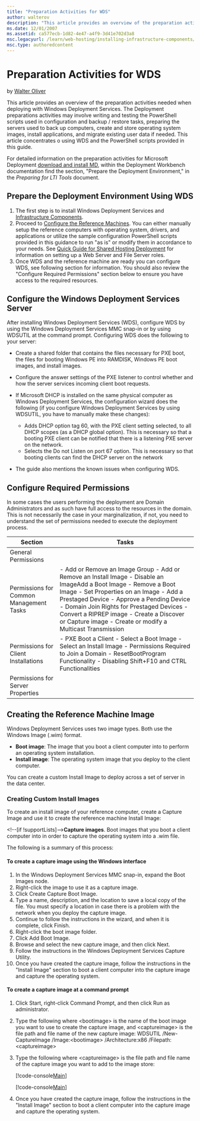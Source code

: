 ```yaml
---
title: "Preparation Activities for WDS"
author: walterov
description: "This article provides an overview of the preparation activities needed when deploying with Windows Deployment Services. The Deployment preparations activitie..."
ms.date: 12/01/2007
ms.assetid: ca577ecb-1d82-4e47-a4f9-3d41e702d3a8
msc.legacyurl: /learn/web-hosting/installing-infrastructure-components/preparation-activities-for-wds
msc.type: authoredcontent
---
```

# Preparation Activities for WDS

by [Walter Oliver](https://github.com/walterov)

This article provides an overview of the preparation activities needed when deploying with Windows Deployment Services. The Deployment preparations activities may involve writing and testing the PowerShell scripts used in configuration and backup / restore tasks, preparing the servers used to back up computers, create and store operating system images, install applications, and migrate existing user data if needed. This article concentrates o using WDS and the PowerShell scripts provided in this guide.

For detailed information on the preparation activities for Microsoft Deployment [download and install MD](https://www.microsoft.com/downloads/details.aspx?familyid=3bd8561f-77ac-4400-a0c1-fe871c461a89&amp;displaylang=en&amp;tm), within the Deployment Workbench documentation find the section, "Prepare the Deployment Environment," in the *Preparing for LTI Tools* document.

<a id="Prepare"></a>

## Prepare the Deployment Environment Using WDS

1. The first step is to install Windows Deployment Services and [Infrastructure Components](index.md).
2. Proceed to [Configure the Reference Machines](../configuring-servers-in-the-windows-web-platform/index.md). You can either manually setup the reference computers with operating system, drivers, and applications or utilize the sample configuration PowerShell scripts provided in this guidance to run "as is" or modify them in accordance to your needs. See [Quick Guide for Shared Hosting Deployment](../configuring-servers-in-the-windows-web-platform/quick-guide-for-shared-hosting-deployment.md) for information on setting up a Web Server and File Server roles.
3. Once WDS and the reference machine are ready you can configure WDS, see following section for information. You should also review the "Configure Required Permissions" section below to ensure you have access to the required resources.

<a id="ConfigureServer"></a>

## Configure the Windows Deployment Services Server

After installing Windows Deployment Services (WDS), configure WDS by using the Windows Deployment Services MMC snap-in or by using WDSUTIL at the command prompt. Configuring WDS does the following to your server:

- Create a shared folder that contains the files necessary for PXE boot, the files for booting Windows PE into RAMDISK, Windows PE boot images, and install images.
- Configure the answer settings of the PXE listener to control whether and how the server services incoming client boot requests.
- If Microsoft DHCP is installed on the same physical computer as Windows Deployment Services, the configuration wizard does the following (if you configure Windows Deployment Services by using WDSUTIL, you have to manually make these changes):

  - Adds DHCP option tag 60, with the PXE client setting selected, to all DHCP scopes (as a DHCP global option). This is necessary so that a booting PXE client can be notified that there is a listening PXE server on the network.
  - Selects the Do not Listen on port 67 option. This is necessary so that booting clients can find the DHCP server on the network
- The guide also mentions the known issues when configuring WDS.

<a id="ConfigurePermissions"></a>

## Configure Required Permissions

In some cases the users performing the deployment are Domain Administrators and as such have full access to the resources in the domain. This is not necessarily the case in your marginalization, if not, you need to understand the set of permissions needed to execute the deployment process.

| **Section** | **Tasks** |
| --- | --- |
| General Permissions |  |
| Permissions for Common Management Tasks | - Add or Remove an Image Group - Add or Remove an Install Image - Disable an ImageAdd a Boot Image - Remove a Boot Image - Set Properties on an Image - Add a Prestaged Device - Approve a Pending Device - Domain Join Rights for Prestaged Devices - Convert a RIPREP image - Create a Discover or Capture image - Create or modify a Multicast Transmission |
| Permissions for Client Installations | - PXE Boot a Client - Select a Boot Image - Select an Install Image - Permissions Required to Join a Domain - ResetBootProgram Functionality - Disabling Shift+F10 and CTRL Functionalities |
| Permissions for Server Properties |  |

<a id="Creating"></a>

## Creating the Reference Machine Image

Windows Deployment Services uses two image types. Both use the Windows Image (.wim) format.

- **Boot image**: The image that you boot a client computer into to perform an operating system installation.
- **Install image**: The operating system image that you deploy to the client computer.

You can create a custom Install Image to deploy across a set of server in the data center.

### Creating Custom Install Images

To create an install image of your reference computer, create a Capture Image and use it to create the reference machine Install Image:

&lt;!--[if !supportLists]--&gt;**Capture images**. Boot images that you boot a client computer into in order to capture the operating system into a .wim file.

The following is a summary of this process:

#### To create a capture image using the Windows interface

1. In the Windows Deployment Services MMC snap-in, expand the Boot Images node.
2. Right-click the image to use it as a capture image.
3. Click Create Capture Boot Image.
4. Type a name, description, and the location to save a local copy of the file. You must specify a location in case there is a problem with the network when you deploy the capture image.
5. Continue to follow the instructions in the wizard, and when it is complete, click Finish.
6. Right-click the boot image folder.
7. Click Add Boot Image.
8. Browse and select the new capture image, and then click Next.
9. Follow the instructions in the Windows Deployment Services Capture Utility.
10. Once you have created the capture image, follow the instructions in the "Install Image" section to boot a client computer into the capture image and capture the operating system.

#### To create a capture image at a command prompt

1. Click Start, right-click Command Prompt, and then click Run as administrator.
2. Type the following where &lt;bootimage&gt; is the name of the boot image you want to use to create the capture image, and &lt;captureimage&gt; is the file path and file name of the new capture image: WDSUTIL /New-CaptureImage /Image:&lt;bootimage&gt; /Architecture:x86 /Filepath:&lt;captureimage&gt;
3. Type the following where &lt;captureimage&gt; is the file path and file name of the capture image you want to add to the image store:

    [!code-console[Main](preparation-activities-for-wds/samples/sample1.cmd)]

    [!code-console[Main](preparation-activities-for-wds/samples/sample2.cmd)]
4. Once you have created the capture image, follow the instructions in the "Install Image" section to boot a client computer into the capture image and capture the operating system.